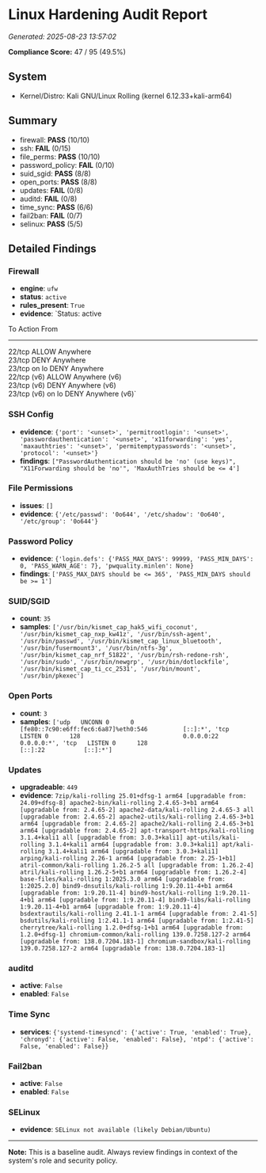 # Linux Hardening Audit Report
_Generated: 2025-08-23 13:57:02_

**Compliance Score:** 47 / 95  (49.5%)

## System
- Kernel/Distro: Kali GNU/Linux Rolling (kernel 6.12.33+kali-arm64)

## Summary
- firewall: **PASS** (10/10)
- ssh: **FAIL** (0/15)
- file_perms: **PASS** (10/10)
- password_policy: **FAIL** (0/10)
- suid_sgid: **PASS** (8/8)
- open_ports: **PASS** (8/8)
- updates: **FAIL** (0/8)
- auditd: **FAIL** (0/8)
- time_sync: **PASS** (6/6)
- fail2ban: **FAIL** (0/7)
- selinux: **PASS** (5/5)

## Detailed Findings
### Firewall
- **engine**: `ufw`
- **status**: `active`
- **rules_present**: `True`
- **evidence**: `Status: active

To                         Action      From
--                         ------      ----
22/tcp                     ALLOW       Anywhere                  
23/tcp                     DENY        Anywhere                  
23/tcp on lo               DENY        Anywhere                  
22/tcp (v6)                ALLOW       Anywhere (v6)             
23/tcp (v6)                DENY        Anywhere (v6)             
23/tcp (v6) on lo          DENY        Anywhere (v6)`

### SSH Config
- **evidence**: `{'port': '<unset>', 'permitrootlogin': '<unset>', 'passwordauthentication': '<unset>', 'x11forwarding': 'yes', 'maxauthtries': '<unset>', 'permitemptypasswords': '<unset>', 'protocol': '<unset>'}`
- **findings**: `["PasswordAuthentication should be 'no' (use keys)", "X11Forwarding should be 'no'", 'MaxAuthTries should be <= 4']`

### File Permissions
- **issues**: `[]`
- **evidence**: `{'/etc/passwd': '0o644', '/etc/shadow': '0o640', '/etc/group': '0o644'}`

### Password Policy
- **evidence**: `{'login.defs': {'PASS_MAX_DAYS': 99999, 'PASS_MIN_DAYS': 0, 'PASS_WARN_AGE': 7}, 'pwquality.minlen': None}`
- **findings**: `['PASS_MAX_DAYS should be <= 365', 'PASS_MIN_DAYS should be >= 1']`

### SUID/SGID
- **count**: `35`
- **samples**: `['/usr/bin/kismet_cap_hak5_wifi_coconut', '/usr/bin/kismet_cap_nxp_kw41z', '/usr/bin/ssh-agent', '/usr/bin/passwd', '/usr/bin/kismet_cap_linux_bluetooth', '/usr/bin/fusermount3', '/usr/bin/ntfs-3g', '/usr/bin/kismet_cap_nrf_51822', '/usr/bin/rsh-redone-rsh', '/usr/bin/sudo', '/usr/bin/newgrp', '/usr/bin/dotlockfile', '/usr/bin/kismet_cap_ti_cc_2531', '/usr/bin/mount', '/usr/bin/pkexec']`

### Open Ports
- **count**: `3`
- **samples**: `['udp   UNCONN 0      0      [fe80::7c90:e6ff:fec6:6a87]%eth0:546          [::]:*', 'tcp   LISTEN 0      128                             0.0.0.0:22        0.0.0.0:*', 'tcp   LISTEN 0      128                                [::]:22           [::]:*']`

### Updates
- **upgradeable**: `449`
- **evidence**: `7zip/kali-rolling 25.01+dfsg-1 arm64 [upgradable from: 24.09+dfsg-8]
apache2-bin/kali-rolling 2.4.65-3+b1 arm64 [upgradable from: 2.4.65-2]
apache2-data/kali-rolling 2.4.65-3 all [upgradable from: 2.4.65-2]
apache2-utils/kali-rolling 2.4.65-3+b1 arm64 [upgradable from: 2.4.65-2]
apache2/kali-rolling 2.4.65-3+b1 arm64 [upgradable from: 2.4.65-2]
apt-transport-https/kali-rolling 3.1.4+kali1 all [upgradable from: 3.0.3+kali1]
apt-utils/kali-rolling 3.1.4+kali1 arm64 [upgradable from: 3.0.3+kali1]
apt/kali-rolling 3.1.4+kali1 arm64 [upgradable from: 3.0.3+kali1]
arping/kali-rolling 2.26-1 arm64 [upgradable from: 2.25-1+b1]
atril-common/kali-rolling 1.26.2-5 all [upgradable from: 1.26.2-4]
atril/kali-rolling 1.26.2-5+b1 arm64 [upgradable from: 1.26.2-4]
base-files/kali-rolling 1:2025.3.0 arm64 [upgradable from: 1:2025.2.0]
bind9-dnsutils/kali-rolling 1:9.20.11-4+b1 arm64 [upgradable from: 1:9.20.11-4]
bind9-host/kali-rolling 1:9.20.11-4+b1 arm64 [upgradable from: 1:9.20.11-4]
bind9-libs/kali-rolling 1:9.20.11-4+b1 arm64 [upgradable from: 1:9.20.11-4]
bsdextrautils/kali-rolling 2.41.1-1 arm64 [upgradable from: 2.41-5]
bsdutils/kali-rolling 1:2.41.1-1 arm64 [upgradable from: 1:2.41-5]
cherrytree/kali-rolling 1.2.0+dfsg-1+b1 arm64 [upgradable from: 1.2.0+dfsg-1]
chromium-common/kali-rolling 139.0.7258.127-2 arm64 [upgradable from: 138.0.7204.183-1]
chromium-sandbox/kali-rolling 139.0.7258.127-2 arm64 [upgradable from: 138.0.7204.183-1]`

### auditd
- **active**: `False`
- **enabled**: `False`

### Time Sync
- **services**: `{'systemd-timesyncd': {'active': True, 'enabled': True}, 'chronyd': {'active': False, 'enabled': False}, 'ntpd': {'active': False, 'enabled': False}}`

### Fail2ban
- **active**: `False`
- **enabled**: `False`

### SELinux
- **evidence**: `SELinux not available (likely Debian/Ubuntu)`

---
**Note:** This is a baseline audit. Always review findings in context of the system's role and security policy.